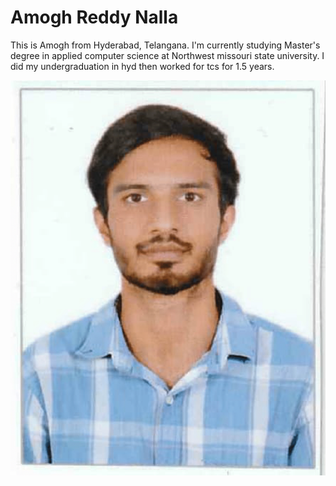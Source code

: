 # Amogh Reddy Nalla

This is Amogh from Hyderabad, Telangana. I'm currently studying Master's degree in applied computer science at Northwest missouri state university. I did my undergraduation in hyd then worked for tcs  for 1.5 years.

![pic](amog.png)

